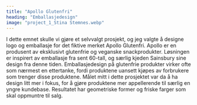 ```yaml
---
title: "Apollo Glutenfri"
heading: "Emballasjedesign"
image: "project_1_Stina Stemnes.webp"
---
```


I dette emnet skulle vi gjøre et selvvalgt prosjekt, og jeg valgte å designe logo og emballasje for det fiktive merket Apollo Glutenfri. Apollo er en produsent av eksklusivt glutenfrie og veganske snackprodukter. Løsningen er inspirert av emballasje fra sent 60-tall, og særlig kjeden Sainsbury sine design fra denne tiden.
Emballasjedesign på glutenfrie produkter virker ofte som nærmest en ettertanke, fordi produktene uansett kjøpes av forbrukere som trenger disse produktene. Målet mitt i dette prosjektet var da å ha design litt mer i fokus, for å gjøre produktene mer appellerende til særlig en yngre kundebase. Resultatet har geometriske former og friske farger som skal oppmuntre til salg.
